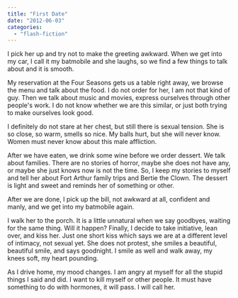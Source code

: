 ```yaml
---
title: "First Date"
date: "2012-06-03"
categories: 
  - "flash-fiction"
---
```


I pick her up and try not to make the greeting awkward. When we get into my car, I call it my batmobile and she laughs, so we find a few things to talk about and it is smooth.

My reservation at the Four Seasons gets us a table right away, we browse the menu and talk about the food. I do not order for her, I am not that kind of guy. Then we talk about music and movies, express ourselves through other people's work. I do not know whether we are this similar, or just both trying to make ourselves look good.

I definitely do not stare at her chest, but still there is sexual tension. She is so close, so warm, smells so nice. My balls hurt, but she will never know. Women must never know about this male affliction.

After we have eaten, we drink some wine before we order dessert. We talk about families. There are no stories of horror, maybe she does not have any, or maybe she just knows now is not the time. So, I keep my stories to myself and tell her about Fort Arthur family trips and Bertie the Clown. The dessert is light and sweet and reminds her of something or other.

After we are done, I pick up the bill, not awkward at all, confident and manly, and we get into my batmobile again.

I walk her to the porch. It is a little unnatural when we say goodbyes, waiting for the same thing. Will it happen? Finally, I decide to take initiative, lean over, and kiss her. Just one short kiss which says we are at a different level of intimacy, not sexual yet. She does not protest, she smiles a beautiful, beautiful smile, and says goodnight. I smile as well and walk away, my knees soft, my heart pounding.

As I drive home, my mood changes. I am angry at myself for all the stupid things I said and did. I want to kill myself or other people. It must have something to do with hormones, it will pass. I will call her.
